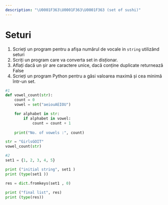 ```yaml
---
description: "\U0001F363\U0001F363\U0001F363 (set of sushi)"
---
```


# Seturi

1. Scrieți un program pentru a afișa numărul de vocale in `string` utilizând seturi
2. Scriți un program care va converta set in disționar.
3. Aflați dacă un șir are caractere unice, dacă conține duplicate returnează False
4. Scrieți un program Python pentru a găsi valoarea maximă și cea minimă într-un set.

```python
#1
def vowel_count(str):
	count = 0
	vowel = set("aeiouAEIOU")

	for alphabet in str:
		if alphabet in vowel:
			count = count + 1
	
	print("No. of vowels :", count)

str = "GirlsGOIT"
vowel_count(str)

#2
set1 = {1, 2, 3, 4, 5}

print ("initial string", set1 )
print (type(set1 ))

res = dict.fromkeys(set1 , 0)
 
print ("final list", res)
print (type(res))
```

